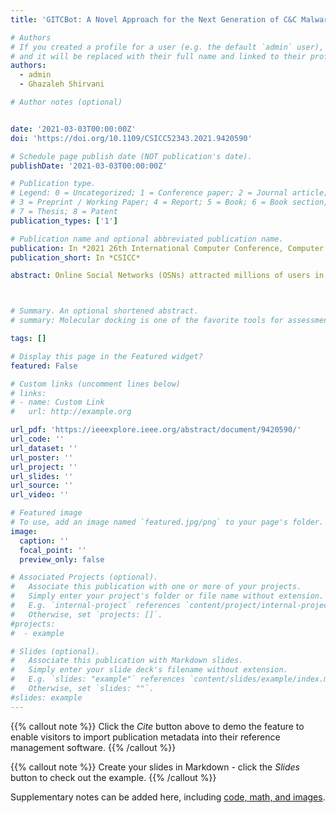 ```yaml
---
title: 'GITCBot: A Novel Approach for the Next Generation of C&C Malware'

# Authors
# If you created a profile for a user (e.g. the default `admin` user), write the username (folder name) here
# and it will be replaced with their full name and linked to their profile.
authors:
  - admin
  - Ghazaleh Shirvani

# Author notes (optional)


date: '2021-03-03T00:00:00Z'
doi: 'https://doi.org/10.1109/CSICC52343.2021.9420590'

# Schedule page publish date (NOT publication's date).
publishDate: '2021-03-03T00:00:00Z'

# Publication type.
# Legend: 0 = Uncategorized; 1 = Conference paper; 2 = Journal article;
# 3 = Preprint / Working Paper; 4 = Report; 5 = Book; 6 = Book section;
# 7 = Thesis; 8 = Patent
publication_types: ['1']

# Publication name and optional abbreviated publication name.
publication: In *2021 26th International Computer Conference, Computer Society of Iran*
publication_short: In *CSICC*

abstract: Online Social Networks (OSNs) attracted millions of users in the world. OSNs made adversaries more passionate to create malware variants to subvert the cyber defence of OSNs. Through various threat vectors, adversaries persuasively lure OSN users into installing malware on their devices at an enormous scale. One of the most horrendous forms of named malware is OSNs' botnets that conceal C&C information using OSNs' accounts of unaware users. In this paper, we present GITC (Ghost In The Cloud), which uses Telegram as a C&C server to communicate with threat actors and access targets' information in an undetectable way. Furthermore, we present our implementation of GITC. We show how GITC uses the encrypted telegram Application Programming Interface (API) to cover up records of the adversary connections to the target, and we discuss why current intrusion detection systems cannot detect GITC …



# Summary. An optional shortened abstract.
# summary: Molecular docking is one of the favorite tools for assessment of the interactions between a ligand and its congener macromolecule. In silico approaches and especially molecular docking are gaining much attention in recent years due to their cost-effective nature.

tags: []

# Display this page in the Featured widget?
featured: False

# Custom links (uncomment lines below)
# links:
# - name: Custom Link
#   url: http://example.org

url_pdf: 'https://ieeexplore.ieee.org/abstract/document/9420590/'
url_code: ''
url_dataset: ''
url_poster: ''
url_project: ''
url_slides: ''
url_source: ''
url_video: ''

# Featured image
# To use, add an image named `featured.jpg/png` to your page's folder.
image:
  caption: ''
  focal_point: ''
  preview_only: false

# Associated Projects (optional).
#   Associate this publication with one or more of your projects.
#   Simply enter your project's folder or file name without extension.
#   E.g. `internal-project` references `content/project/internal-project/index.md`.
#   Otherwise, set `projects: []`.
#projects:
#  - example

# Slides (optional).
#   Associate this publication with Markdown slides.
#   Simply enter your slide deck's filename without extension.
#   E.g. `slides: "example"` references `content/slides/example/index.md`.
#   Otherwise, set `slides: ""`.
#slides: example
---
```


{{% callout note %}}
Click the _Cite_ button above to demo the feature to enable visitors to import publication metadata into their reference management software.
{{% /callout %}}

{{% callout note %}}
Create your slides in Markdown - click the _Slides_ button to check out the example.
{{% /callout %}}

Supplementary notes can be added here, including [code, math, and images](https://wowchemy.com/docs/writing-markdown-latex/).
